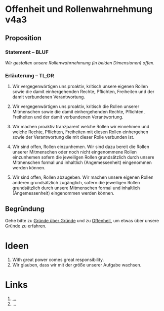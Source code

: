 <!---
   NAME - The NAME of this project is:
ethos

  FILE - The FILENAME of the current file is:
/v4a3.md

  CREATION - This project was CREATED on:
2017-01-28-16:15:00 UTC

  MODIFICATION - This project was last MODIFIED on:
2017-01-28-16:15:00 UTC

  VERSION - The current VERSION of this project is:
<git-commit-hash>-2017-01-28-16:15:00 UTC

  CREATOR(S) - This project was CREATED by:
Michael Czechowski, Martin Maga

  CONTACT - You can CONTACT the creator(s) or developer(s) of this project at:
E-Mail: mail@martinmaga.de

  COPYRIGHT - The COPYRIGHT holder of this project is:
COPYRIGHT (c) 2016 Martin Maga

  LICENSE - This project is LICENSED under the following license:
Martin Maga 2016 CC BY-SA 4.0 https://creativecommons.org

  SUBFILE – This is a SUBFILE! For more INFORMATION on this project go to:
/README.md
--->

# Offenheit und Rollenwahrnehmung v4a3
## Proposition
### Statement – BLUF
*Wir gestalten unsere Rollenwahrnehmung (in beiden Dimensionen) offen.*

### Erläuterung – TL;DR
1. Wir vergegenwärtigen uns proaktiv, kritisch unsere eigenen Rollen sowie die damit einhergehenden Rechte, Pflichten, Freiheiten und der damit verbundenen Verantwortung.

2. Wir vergegenwärtigen uns proaktiv, kritisch die Rollen unserer Mitmenschen sowie die damit einhergehenden Rechte, Pflichten, Freiheiten und der damit verbundenen Verantwortung.

3. Wir machen proaktiv tranzparent welche Rollen wir einnehmen und welche Rechte, Pflichten, Freiheiten mit diesen Rollen einhergehen sowie der Verantwortung die mit dieser Rolle verbunden  ist.

4. Wir sind offen, Rollen einzunhemen.
Wir sind dazu bereit die Rollen unserer Mitmenschen oder noch nicht eingenommene Rollen einzunhemen sofern die jeweiligen Rollen grundsätzlich durch unsere Mitmenschen formal und inhaltlich (Angemessenheit) eingenommen werden können.

5. Wir sind offen, Rollen abzugeben.
Wir machen unsere eigenen Rollen anderen grundsätzlich zugänglich, sofern die jeweiligen Rollen grundsätzlich durch unsere Mitmenschen formal und inhaltlich (Angemessenheit) eingenommen werden können.

## Begründung
Gehe bitte zu [Gründe über Gründe](../contents/reasons/reasons.md) und zu [Offenheit](../contents/values/v4_openness.md), um etwas über unsere Gründe zu erfahren.

# Ideen
1. With great power comes great responsibility.
2. Wir glauben, dass wir mit der größe unserer Aufgabe wachsen.

# Links
  1. […](…)
  2. …
